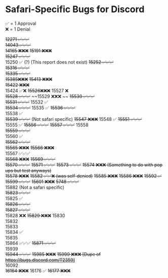 # Safari-Specific Bugs for Discord 
✅ = 1 Approval  
❌ = 1 Denial  

~~12271 ✅✅✅~~  
~~14043 ✅✅✅~~  
~~14165 ❌❌❌~~
~~15191 ❌❌❌~~  
~~15247 ✅✅✅~~    
15250 ✅ (?) (This report does not exist) 
~~15252 ✅✅✅~~  
~~15316 ✅✅✅~~  
~~15335 ✅✅✅~~  
~~15385❌❌❌~~
~~15413 ❌❌❌~~  
~~15422 ❌❌❌~~   
15424  ✅❌
~~15526❌❌❌~~
15527 ❌   
~~15528 ✅✅✅~~
~~15529 ❌❌❌ ~~
~~15530 ✅✅✅~~     
~~15531 ✅✅✅~~ 
15532 ✅   
~~15534 ✅✅✅~~
15535 ✅
~~15536 ✅✅✅~~      
15538 ✅   
~~15539 ✅✅✅~~ (Not safari specific)
~~15547 ❌❌❌~~
15548 ✅
~~15551 ✅✅✅~~   
15555 ✅ 
~~15556 ✅✅✅~~ 
~~15557 ✅✅✅~~
15558   
~~15559 ✅✅✅~~     
15560 ✅  
~~15562 ✅✅✅~~  
~~15565 ❌❌❌~~
~~15566 ❌❌❌~~  
15567 ✅✅✅   
~~15568 ❌❌❌~~ 
~~15569 ✅✅✅~~   
~~15570 ✅✅✅~~
~~15571 ✅✅✅~~
~~15573 ✅✅✅~~ 
~~15574 ❌❌❌ (Something to do with pop ups but test anyways)~~   
~~15578 ❌❌❌~~ 
~~15582 ✅✅❌ (was self-denied)~~
~~15585 ❌❌❌~~ 
~~15586 ❌❌❌~~
~~15592 ✅~~ 
~~15599 ✅✅✅~~ 
~~15601 ❌❌❌~~
~~5748 ✅✅✅~~       
15882 (Not a safari specific)   
~~15823 ✅✅✅~~   
15825 ✅   
~~15826 ✅✅✅~~   
~~15827 ✅✅✅~~  
15828 ❌❌
~~15829 ❌❌❌~~
15830  
15832  
15833  
15834  ✅  
15835  
15864 ✅✅✅ 
~~15871 ✅✅✅~~  
15939  
~~15944 ✅✅✅~~ 
~~15985 ❌❌❌~~
~~15999 ❌❌❌ [Dupe of https://bugs.discord.com/T2359]~~  
16092  
~~16164 ❌❌❌~~ 
16176 ✅
~~16177 ❌❌❌~~

